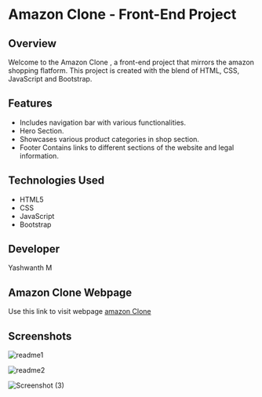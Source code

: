 # Amazon Clone - Front-End Project

## Overview
Welcome to the Amazon Clone , a front-end project that mirrors the amazon shopping flatform. This project is created with the blend of HTML, CSS, JavaScript and Bootstrap.

## Features
- Includes navigation bar with various functionalities.
- Hero Section.
- Showcases various product categories in shop section.
- Footer Contains links to different sections of the website and legal information.

## Technologies Used
- HTML5
- CSS
- JavaScript
- Bootstrap

## Developer
Yashwanth M

## Amazon Clone Webpage
Use this link to visit webpage [amazon Clone](http://127.0.0.1:5500/amazon.html)
  
## Screenshots

![readme1](https://github.com/Yashwanth433/Amazon-clone/assets/159342896/870fa868-a352-404e-aabd-7fceb212211c)

![readme2](https://github.com/Yashwanth433/Amazon-clone/assets/159342896/33063150-bc23-41ec-af77-c9b849180ab2)

![Screenshot (3)](https://github.com/Yashwanth433/Amazon-clone/assets/159342896/ff2ddd39-c39d-4a4c-a26a-c6f54c37ce3d)

